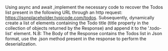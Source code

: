 Using async and await ,implement the necessary code to recover the Todos list present in the following URL through an http request: https://jsonplaceholder.typicode.com/todos. Subsequently, dynamically create a list of elements
containing the Todo title (title property in the collection of objects returned by the Response) and append it to the '.todo-list' element. N.B: The Body of the Response contains the Todos list in Json format, use the .json method present in the response to perform the deserialization.